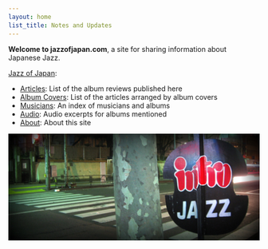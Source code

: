 ```yaml
---
layout: home
list_title: Notes and Updates
---
```


**Welcome to jazzofjapan.com**, a site for sharing information about Japanese Jazz.


[Jazz of Japan](/):
* [Articles](/articles): List of the album reviews published here
* [Album Covers](/albums): List of the articles arranged by album covers
* [Musicians](/musicians): An index of musicians and albums
* [Audio](/audio): Audio excerpts for albums mentioned
* [About](/about): About this site


[![Intro](/assets/images/intro-jazz.jpeg)](/assets/images/intro-jazz.jpeg)